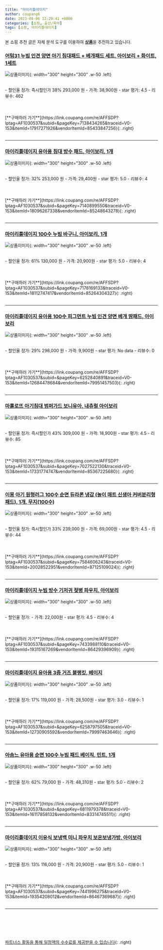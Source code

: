 ```yaml
---
title: "마이리틀데이지"
author: coupang6
date: 2023-08-06 12:29:41 +0800
categories: [쇼핑, 출산/육아]
tags: [쇼핑, 마이리틀데이지]
---
```


본 쇼핑 추천 글은 자체 분석 도구를 이용하여 [**상품**](https://link.coupang.com/a/bao1ui)을 추천하고 있습니다.

### [어텀31 누빔 인견 양면 아기 침대패드 + 베개패드 세트, 아이보리 + 화이트, 1세트](https://link.coupang.com/re/AFFSDP?lptag=AF1030537&subid=&pageKey=7138434265&traceid=V0-153&itemId=17917271926&vendorItemId=85433847256)

![상품이미지](https://thumbnail7.coupangcdn.com/thumbnails/remote/230x230ex/image/vendor_inventory/5c15/d95a785bf5c7d3257eabd91c2c857c243dfbb4d8aeb503ad1db7e48a7940.jpg){: width="300" height="300" .w-50 .left}


<br>
- 할인율 정가: 즉시할인가 38%  293,000   원
- 가격: 38,900원
- star 평가: 4.5
- 리뷰수: 462
<br>
<br>
<br>
<br>
[**구매하러 가기**](https://link.coupang.com/re/AFFSDP?lptag=AF1030537&subid=&pageKey=7138434265&traceid=V0-153&itemId=17917271926&vendorItemId=85433847256){: .right}
<br>
<br>

---

### [마이리틀데이지 유아용 침대 방수 패드, 아이보리, 1개](https://link.coupang.com/re/AFFSDP?lptag=AF1030537&subid=&pageKey=7140899550&traceid=V0-153&itemId=18096267338&vendorItemId=85248643278)

![상품이미지](https://thumbnail6.coupangcdn.com/thumbnails/remote/230x230ex/image/rs_quotation_api/he7p83v2/6e7537c810d54571a5db7ebd525ab939.jpg){: width="300" height="300" .w-50 .left}


<br>
- 할인율 정가: 32%  253,000   원
- 가격: 29,400원
- star 평가: 5.0
- 리뷰수: 4
<br>
<br>
<br>
<br>
[**구매하러 가기**](https://link.coupang.com/re/AFFSDP?lptag=AF1030537&subid=&pageKey=7140899550&traceid=V0-153&itemId=18096267338&vendorItemId=85248643278){: .right}
<br>
<br>

---

### [마이리틀데이지 100수 누빔 바구니, 아이보리, 1개](https://link.coupang.com/re/AFFSDP?lptag=AF1030537&subid=&pageKey=7178169133&traceid=V0-153&itemId=18112747417&vendorItemId=85264304327)

![상품이미지](https://thumbnail10.coupangcdn.com/thumbnails/remote/230x230ex/image/retail/images/2023/03/07/17/0/03d7743b-6ac4-485f-bccf-75d36d16d4b3.jpg){: width="300" height="300" .w-50 .left}


<br>
- 할인율 정가: 61%  130,000   원
- 가격: 20,900원
- star 평가: 5.0
- 리뷰수: 4
<br>
<br>
<br>
<br>
[**구매하러 가기**](https://link.coupang.com/re/AFFSDP?lptag=AF1030537&subid=&pageKey=7178169133&traceid=V0-153&itemId=18112747417&vendorItemId=85264304327){: .right}
<br>
<br>

---

### [마이리틀데이지 유아용 100수 피그먼트 누빔 인견 양면 베개 땀패드, 아이보리](https://link.coupang.com/re/AFFSDP?lptag=AF1030537&subid=&pageKey=6252840891&traceid=V0-153&itemId=12684478684&vendorItemId=79951457503)

![상품이미지](https://thumbnail8.coupangcdn.com/thumbnails/remote/230x230ex/image/retail/images/8993589671233907-667c52fa-2b68-44f6-be8c-c29a948cfb64.jpg){: width="300" height="300" .w-50 .left}


<br>
- 할인율 정가: 29%  298,000   원
- 가격: 9,900원
- star 평가: No data
- 리뷰수: 0
<br>
<br>
<br>
<br>
[**구매하러 가기**](https://link.coupang.com/re/AFFSDP?lptag=AF1030537&subid=&pageKey=6252840891&traceid=V0-153&itemId=12684478684&vendorItemId=79951457503){: .right}
<br>
<br>

---

### [마롤로뜨 아기침대 범퍼가드 보니유아, 내츄럴 아이보리](https://link.coupang.com/re/AFFSDP?lptag=AF1030537&subid=&pageKey=7027522130&traceid=V0-153&itemId=17331774747&vendorItemId=85367225680)

![상품이미지](https://thumbnail7.coupangcdn.com/thumbnails/remote/230x230ex/image/rs_quotation_api/2oymr2fl/fa876b9912da47a8844e68ad245d78a9.jpg){: width="300" height="300" .w-50 .left}


<br>
- 할인율 정가: 즉시할인가 43%  309,000   원
- 가격: 18,900원
- star 평가: 4.5
- 리뷰수: 85
<br>
<br>
<br>
<br>
[**구매하러 가기**](https://link.coupang.com/re/AFFSDP?lptag=AF1030537&subid=&pageKey=7027522130&traceid=V0-153&itemId=17331774747&vendorItemId=85367225680){: .right}
<br>
<br>

---

### [이몽 아기 원형러그 100수 순면 듀라론 냉감 (놀이 매트 신생아 커버분리형 패드), 1개, 무지(100수)](https://link.coupang.com/re/AFFSDP?lptag=AF1030537&subid=&pageKey=7584606243&traceid=V0-153&itemId=20028522951&vendorItemId=87125109024)

![상품이미지](https://thumbnail8.coupangcdn.com/thumbnails/remote/230x230ex/image/vendor_inventory/091a/98c1276cd0d94b0b7e933d36de1a486825dd6a1d15abb34a6e2a21567dae.jpg){: width="300" height="300" .w-50 .left}


<br>
- 할인율 정가: 즉시할인가 33%  239,000   원
- 가격: 69,000원
- star 평가: 4.5
- 리뷰수: 44
<br>
<br>
<br>
<br>
[**구매하러 가기**](https://link.coupang.com/re/AFFSDP?lptag=AF1030537&subid=&pageKey=7584606243&traceid=V0-153&itemId=20028522951&vendorItemId=87125109024){: .right}
<br>
<br>

---

### [마이리틀데이지 누빔 방수 기저귀 젖병 파우치, 아이보리](https://link.coupang.com/re/AFFSDP?lptag=AF1030537&subid=&pageKey=7433988110&traceid=V0-153&itemId=19315167269&vendorItemId=86429396909)

![상품이미지](https://thumbnail9.coupangcdn.com/thumbnails/remote/230x230ex/image/retail/images/2023/06/30/9/9/050fa015-679e-4d3c-8b02-45765da6e053.jpg){: width="300" height="300" .w-50 .left}


<br>
- 할인율 정가: 
- 가격: 22,000원
- star 평가: 4.5
- 리뷰수: 4
<br>
<br>
<br>
<br>
[**구매하러 가기**](https://link.coupang.com/re/AFFSDP?lptag=AF1030537&subid=&pageKey=7433988110&traceid=V0-153&itemId=19315167269&vendorItemId=86429396909){: .right}
<br>
<br>

---

### [마이리틀데이지 유아용 3중 거즈 블랭킷, 베이지](https://link.coupang.com/re/AFFSDP?lptag=AF1030537&subid=&pageKey=6258797505&traceid=V0-153&itemId=12730905592&vendorItemId=79997463646)

![상품이미지](https://thumbnail10.coupangcdn.com/thumbnails/remote/230x230ex/image/retail/images/2021/12/21/16/4/35fb7649-e86d-461e-a092-dc07f689433c.jpg){: width="300" height="300" .w-50 .left}


<br>
- 할인율 정가: 17%  119,000   원
- 가격: 28,500원
- star 평가: 3.0
- 리뷰수: 1
<br>
<br>
<br>
<br>
[**구매하러 가기**](https://link.coupang.com/re/AFFSDP?lptag=AF1030537&subid=&pageKey=6258797505&traceid=V0-153&itemId=12730905592&vendorItemId=79997463646){: .right}
<br>
<br>

---

### [아솜느 유아용 순면 100수 누빔 패드 베이직, 민트, 1개](https://link.coupang.com/re/AFFSDP?lptag=AF1030537&subid=&pageKey=6811979378&traceid=V0-153&itemId=16117858132&vendorItemId=83314745511)

![상품이미지](https://thumbnail7.coupangcdn.com/thumbnails/remote/230x230ex/image/rs_quotation_api/u2atzzjq/a8d7dac8731b4ac5a5efd4b1c12fabc4.jpg){: width="300" height="300" .w-50 .left}


<br>
- 할인율 정가: 62%  79,000   원
- 가격: 48,310원
- star 평가: 5.0
- 리뷰수: 2
<br>
<br>
<br>
<br>
[**구매하러 가기**](https://link.coupang.com/re/AFFSDP?lptag=AF1030537&subid=&pageKey=6811979378&traceid=V0-153&itemId=16117858132&vendorItemId=83314745511){: .right}
<br>
<br>

---

### [마이리틀데이지 이유식 보냉백 미니 파우치 보온보냉가방, 아이보리](https://link.coupang.com/re/AFFSDP?lptag=AF1030537&subid=&pageKey=7441996275&traceid=V0-153&itemId=19354208012&vendorItemId=86467369687)

![상품이미지](https://thumbnail8.coupangcdn.com/thumbnails/remote/230x230ex/image/retail/images/2023/07/04/10/9/f0618274-6710-48e2-bb2e-14b720e4a159.jpg){: width="300" height="300" .w-50 .left}


<br>
- 할인율 정가: 13%  116,000   원
- 가격: 20,900원
- star 평가: 5.0
- 리뷰수: 1
<br>
<br>
<br>
<br>
[**구매하러 가기**](https://link.coupang.com/re/AFFSDP?lptag=AF1030537&subid=&pageKey=7441996275&traceid=V0-153&itemId=19354208012&vendorItemId=86467369687){: .right}
<br>
<br>

---
<br><br><br><br><br> [파트너스 활동을 통해 일정액의 수수료를 제공받을 수 있습니다](https://link.coupang.com/a/bao1ui){: .right}